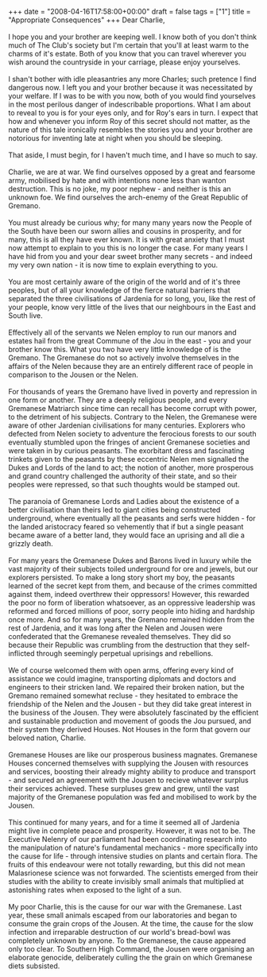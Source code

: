 +++
date = "2008-04-16T17:58:00+00:00"
draft = false
tags = ["1"]
title = "Appropriate Consequences"
+++
Dear Charlie,<br/><br/>I hope you and your brother are keeping well. I know both of you don't think much of The Club's society but I'm certain that you'll at least warm to the charms of it's estate. Both of you know that you can travel wherever you wish around the countryside in your carriage, please enjoy yourselves.<br/><br/>I shan't bother with idle pleasantries any more Charles; such pretence I find dangerous now. I left you and your brother because it was necessitated by your welfare. If I was to be with you now, both of you would find yourselves in the most perilous danger of indescribable proportions. What I am about to reveal to you is for your eyes only, and for Roy's ears in turn. I expect that how and whenever you inform Roy of this secret should not matter, as the nature of this tale ironically resembles the stories you and your brother are notorious for inventing late at night when you should be sleeping.<br/><br/>That aside, I must begin, for I haven't much time, and I have so much to say.<br/><br/>Charlie, we are at war. We find ourselves opposed by a great and fearsome army, mobilised by hate and with intentions none less than wanton destruction. This is no joke, my poor nephew - and neither is this an unknown foe. We find ourselves the arch-enemy of the Great Republic of Gremano.<br/><br/>You must already be curious why; for many many years now the People of the South have been our sworn allies and cousins in prosperity, and for many, this is all they have ever known. It is with great anxiety that I must now attempt to explain to you this is no longer the case. For many years I have hid from you and your dear sweet brother many secrets - and indeed my very own nation - it is now time to explain everything to you.<br/><br/>You are most certainly aware of the origin of the world and of it's three peoples, but of all your knowledge of the fierce natural barriers that separated the three civilisations of Jardenia for so long, you, like the rest of your people, know very little of the lives that our neighbours in the East and South live.<br/><br/>Effectively all of the servants we Nelen employ to run our manors and estates hail from the great Commune of the Jou in the east - you and your brother know this. What you two have very little knowledge of is the Gremano. The Gremanese do not so actively involve themselves in the affairs of the Nelen because they are an entirely different race of people in comparison to the Jousen or the Nelen.<br/><br/>For thousands of years the Gremano have lived in poverty and repression in one form or another. They are a deeply religious people, and every Gremanese Matriarch since time can recall has become corrupt with power, to the detriment of his subjects. Contrary to the Nelen, the Gremanese were aware of other Jardenian civilisations for many centuries. Explorers who defected from Nelen society to adventure the ferocious forests to our south eventually stumbled upon the fringes of ancient Gremanese societies and were taken in by curious peasants. The exorbitant dress and fascinating trinkets given to the peasants by these eccentric Nelen men signalled the Dukes and Lords of the land to act; the notion of another, more prosperous and grand country challenged the authority of their state, and so their peoples were repressed, so that such thoughts would be stamped out.<br/><br/>The paranoia of Gremanese Lords and Ladies about the existence of a better civilisation than theirs led to giant cities being constructed underground, where eventually all the peasants and serfs were hidden - for the landed aristocracy feared so vehemently that if but a single peasant became aware of a better land, they would face an uprising and all die a grizzly death.<br/><br/>For many years the Gremanese Dukes and Barons lived in luxury while the vast majority of their subjects toiled underground for ore and jewels, but our explorers persisted. To make a long story short my boy, the peasants learned of the secret kept from them, and because of the crimes committed against them, indeed overthrew their oppressors! However, this rewarded the poor no form of liberation whatsoever, as an oppressive leadership was reformed and forced millions of poor, sorry people into hiding and hardship once more. And so for many years, the Gremano remained hidden from the rest of Jardenia, and it was long after the Nelen and Jousen were confederated that the Gremanese revealed themselves. They did so because their Republic was crumbling from the destruction that they self-inflicted through seemingly perpetual uprisings and rebellions.<br/><br/>We of course welcomed them with open arms, offering every kind of assistance we could imagine, transporting diplomats and doctors and engineers to their stricken land. We repaired their broken nation, but the Gremano remained somewhat recluse - they hesitated to embrace the friendship of the Nelen and the Jousen - but they did take great interest in the business of the Jousen. They were absolutely fascinated by the efficient and sustainable production and movement of goods the Jou pursued, and their system they derived Houses. Not Houses in the form that govern our beloved nation, Charlie.<br/><br/>Gremanese Houses are like our prosperous business magnates. Gremanese Houses concerned themselves with supplying the Jousen with resources and services, boosting their already mighty ability to produce and transport - and secured an agreement with the Jousen to recieve whatever surplus their services achieved. These surpluses grew and grew, until the vast majority of the Gremanese population was fed and mobilised to work by the Jousen.<br/><br/>This continued for many years, and for a time it seemed all of Jardenia might live in complete peace and prosperity. However, it was not to be. The Executive Nelenry of our parliament had been coordinating research into the manipulation of nature's fundamental mechanics - more specifically into the cause for life -  through intensive studies on plants and certain flora. The fruits of this endeavour were not totally rewarding, but this did not mean Malasrionese science was not forwarded. The scientists emerged from their studies with the ability to create invisibly small animals that multiplied at astonishing rates when exposed to the light of a sun.<br/><br/>My poor Charlie, this is the cause for our war with the Gremanese. Last year, these small animals escaped from our laboratories and began to consume the grain crops of the Jousen. At the time, the cause for the slow infection and irreparable destruction of our world's bread-bowl was completely unknown by anyone. To the Gremanese, the cause appeared only too clear. To Southern High Command, the Jousen were organising an elaborate genocide, deliberately culling the the grain on which Gremanese diets subsisted.<div class="blogger-post-footer"><img width='1' height='1' src='https://blogger.googleusercontent.com/tracker/5693059957647979680-4691154627688018219?l=cosmiccowbell.blogspot.com' alt='' /></div>